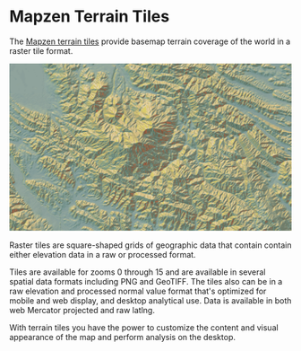 # Mapzen Terrain Tiles

The [Mapzen terrain tiles](https://mapzen.com/projects/joerd) provide basemap terrain coverage of the world in a raster tile format.

![Contents of an example terrain tile](images/elevation-tile-example.png)

Raster tiles are square-shaped grids of geographic data that contain contain either elevation data in a raw or processed format.

Tiles are available for zooms 0 through 15 and are available in several spatial data formats including PNG and GeoTIFF. The tiles also can be in a raw elevation and processed normal value format that's optimized for mobile and web display, and desktop analytical use. Data is available in both web Mercator projected and raw latlng.

With terrain tiles you have the power to customize the content and visual appearance of the map and perform analysis on the desktop.

